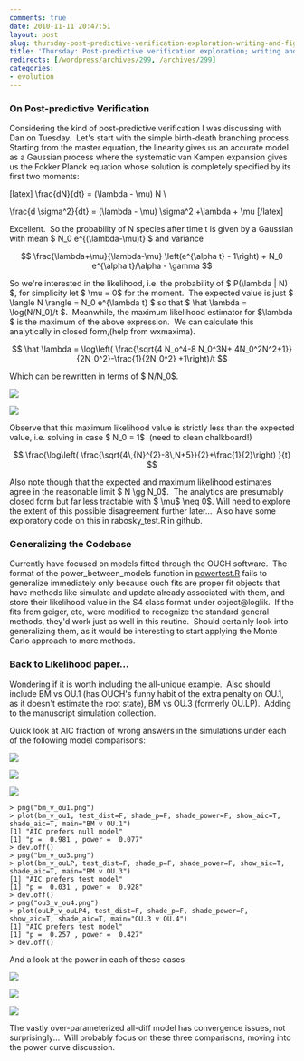 ```yaml
---
comments: true
date: 2010-11-11 20:47:51
layout: post
slug: thursday-post-predictive-verification-exploration-writing-and-figures
title: 'Thursday: Post-predictive verification exploration; writing and figures'
redirects: [/wordpress/archives/299, /archives/299]
categories:
- evolution
---
```


### On Post-predictive Verification


Considering the kind of post-predictive verification I was discussing with Dan on Tuesday.  Let's start with the simple birth-death branching process.  Starting from the master equation, the linearity gives us an accurate model as a Gaussian process where the systematic van Kampen expansion gives us the Fokker Planck equation whose solution is completely specified by its first two moments:

[latex] \frac{dN}{dt} = (\lambda - \mu) N \\

\frac{d \sigma^2}{dt} = (\lambda - \mu) \sigma^2 +\lambda + \mu [/latex]

Excellent.  So the probability of N species after time t is given by a Gaussian with mean $ N_0 e^{(\lambda-\mu)t} $ and variance

$$ \frac{\lambda+\mu}{\lambda-\mu} \left(e^{\alpha t} - 1\right) + N_0 e^{\alpha t}/\alpha - \gamma $$

So we're interested in the likelihood, i.e. the probability of $ P(\lambda | N) $, for simplicity let $ \mu = 0$ for the moment.  The expected value is just $ \langle N \rangle = N_0 e^{\lambda t} $ so that $ \hat \lambda = \log(N/N_0)/t $.  Meanwhile, the maximum likelihood estimator for $\lambda $ is the maximum of the above expression.  We can calculate this analytically in closed form,(help from wxmaxima).

$$ \hat \lambda = \log\left( \frac{\sqrt{4 N_o^4-8 N_0^3N+ 4N_0^2N^2+1}}{2N_0^2}-\frac{1}{2N_0^2} +1\right)/t $$

Which can be rewritten in terms of $ N/N_0$.

![]( http://farm2.staticflickr.com/1209/5167729654_d29bb5ff64_o.jpg )


![](http://farm2.static.flickr.com/1209/5167729654_a08dc430e0_m.jpg)

Observe that this maximum likelihood value is strictly less than the expected value, i.e. solving in case $ N_0 = 1$  (need to clean chalkboard!)

$$ \frac{\log\left( \frac{\sqrt{4\,{N}^{2}-8\,N+5}}{2}+\frac{1}{2}\right) }{t} $$

Also note though that the expected and maximum likelihood estimates agree in the reasonable limit $ N \gg N_0$.  The analytics are presumably closed form but far less tractable with $ \mu$ \neq 0$. Will need to explore the extent of this possible disagreement further later...  Also have some exploratory code on this in rabosky_test.R in github.


### Generalizing the Codebase


Currently have focused on models fitted through the OUCH software.  The format of the power_between_models function in [powertest.R](https://github.com/cboettig/Comparative-Phylogenetics/blob/ca68cfe595cc947eecd5c46beeabb2df190123ed/R/powertest.R) fails to generalize immediately only because ouch fits are proper fit objects that have methods like simulate and update already associated with them, and store their likelihood value in the S4 class format under object@loglik.  If the fits from geiger, etc, were modified to recognize the standard general methods, they'd work just as well in this routine.  Should certainly look into generalizing them, as it would be interesting to start applying the Monte Carlo approach to more methods.


### Back to Likelihood paper...


Wondering if it is worth including the all-unique example.  Also should include BM vs OU.1 (has OUCH's funny habit of the extra penalty on OU.1,  as it doesn't estimate the root state), BM vs OU.3 (formerly OU.LP).  Adding to the manuscript simulation collection.

Quick look at AIC fraction of wrong answers in the simulations under each of the following model comparisons:

![]( http://farm5.staticflickr.com/4064/5168082538_060238f873_o.png )


![]( http://farm5.staticflickr.com/4131/5167481715_39f6e2dc03_o.png )


![]( http://farm5.staticflickr.com/4068/5167481729_d2da8faf51_o.png )


    
    > png("bm_v_ou1.png")
    > plot(bm_v_ou1, test_dist=F, shade_p=F, shade_power=F, show_aic=T, shade_aic=T, main="BM v OU.1")
    [1] "AIC prefers null model"
    [1] "p =  0.981 , power =  0.077"
    > dev.off()
    > png("bm_v_ou3.png")
    > plot(bm_v_ouLP, test_dist=F, shade_p=F, shade_power=F, show_aic=T, shade_aic=T, main="BM v OU.3")
    [1] "AIC prefers test model"
    [1] "p =  0.031 , power =  0.928"
    > dev.off()
    > png("ou3_v_ou4.png")
    > plot(ouLP_v_ouLP4, test_dist=F, shade_p=F, shade_power=F, show_aic=T, shade_aic=T, main="OU.3 v OU.4")
    [1] "AIC prefers test model"
    [1] "p =  0.257 , power =  0.427"
    > dev.off()
    


And a look at the power in each of these cases

![]( http://farm2.staticflickr.com/1343/5167508873_26b333477a_o.png )


![]( http://farm2.staticflickr.com/1316/5167508825_3ea5e92fa9_o.png )


![]( http://farm2.staticflickr.com/1330/5167508851_c21aaf354f_o.png )


The vastly over-parameterized all-diff model has convergence issues, not surprisingly...  Will probably focus on these three comparisons, moving into the power curve discussion.
